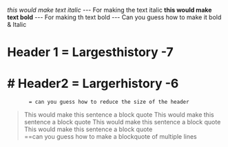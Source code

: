 _this would make text italic_ --- For making the text italic
**this would make text bold** --- For making th text bold
                             --- Can you guess how to make it bold & Italic
# Header 1 = Largesthistory -7
# # Header2 = Largerhistory  -6
           = can you guess how to reduce the size of the header 

> This would make this sentence a block quote 
> This would make this sentence a block quote 
> This would make this sentence a block quote 
> This would make this sentence a block quote   
 ==can you guess how to make a blockquote of multiple lines 
